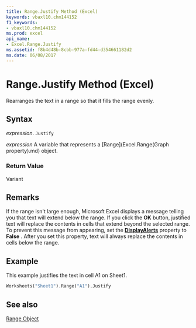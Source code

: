 ```yaml
---
title: Range.Justify Method (Excel)
keywords: vbaxl10.chm144152
f1_keywords:
- vbaxl10.chm144152
ms.prod: excel
api_name:
- Excel.Range.Justify
ms.assetid: f8b4d48b-8cbb-977a-fd44-d354661182d2
ms.date: 06/08/2017
---
```



# Range.Justify Method (Excel)

Rearranges the text in a range so that it fills the range evenly.


## Syntax

 _expression_. `Justify`

 _expression_ A variable that represents a [Range](Excel.Range(Graph property).md) object.


### Return Value

Variant


## Remarks

If the range isn't large enough, Microsoft Excel displays a message telling you that text will extend below the range. If you click the  **OK** button, justified text will replace the contents in cells that extend beyond the selected range. To prevent this message from appearing, set the **[DisplayAlerts](Excel.Application.DisplayAlerts.md)** property to **False** . After you set this property, text will always replace the contents in cells below the range.


## Example

This example justifies the text in cell A1 on Sheet1.


```vb
Worksheets("Sheet1").Range("A1").Justify
```


## See also


[Range Object](Excel.Range(object).md)

